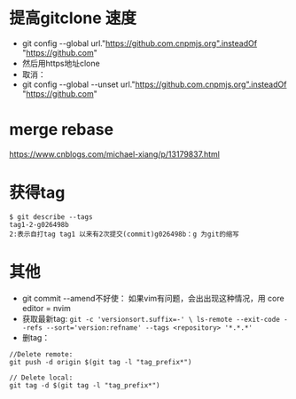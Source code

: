 # 提高gitclone 速度

- git config --global   url."https://github.com.cnpmjs.org".insteadOf "https://github.com"
- 然后用https地址clone
- 取消：
- git config --global --unset url."https://github.com.cnpmjs.org".insteadOf "https://github.com"



# merge rebase

https://www.cnblogs.com/michael-xiang/p/13179837.html

# 获得tag

```
$ git describe --tags
tag1-2-g026498b
2:表示自打tag tag1 以来有2次提交(commit)g026498b：g 为git的缩写
```

# 其他

* git commit --amend不好使： 如果vim有问题，会出出现这种情况，用 core editor = nvim
* 获取最新tag: `git -c 'versionsort.suffix=-' \
    ls-remote --exit-code --refs --sort='version:refname' --tags <repository> '*.*.*'`
* 删tag：
```
//Delete remote:
git push -d origin $(git tag -l "tag_prefix*")

// Delete local:
git tag -d $(git tag -l "tag_prefix*")
```
